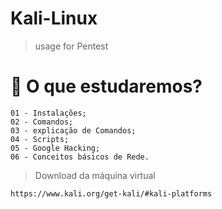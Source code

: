 # Kali-Linux
> usage for Pentest

# :ant: O que estudaremos?

```
01 - Instalações;
02 - Comandos;
03 - explicação de Comandos;
04 - Scripts;
05 - Google Hacking;
06 - Conceitos básicos de Rede.
```

> Download da máquina virtual
```
https://www.kali.org/get-kali/#kali-platforms
```
